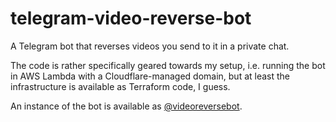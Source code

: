 # telegram-video-reverse-bot

A Telegram bot that reverses videos you send to it in a private chat.

The code is rather specifically geared towards my setup, i.e. running the bot in AWS Lambda with a Cloudflare-managed domain,
but at least the infrastructure is available as Terraform code, I guess.

An instance of the bot is available as [@videoreversebot](https://t.me/videoreversebot).
